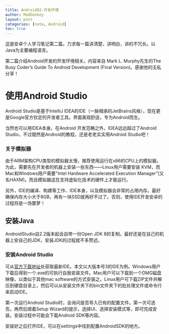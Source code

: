 ```yaml
---
title: Android02-开发环境
author: MadDonkey
layout: post
categories: [note, Android]
toc: true
---
```

这是安卓个人学习笔记第二篇。力求每一篇讲清楚，讲明白，讲的不冗长。以Java为主要编程语言。

第二篇介绍Android开发的开发环境相关。内容来自 Mark L. Murphy先生的The Busy Coder’s Guide To Android Development (Final Version)。感谢他的无私分享！

# 使用Android Studio

Android Studio是基于IntelliJ IDEA的IDE（一脉相承的JetBrains风格），现在更是Google官方钦定的开发者工具。界面美观舒适，专为Android而生。

当然也可以用IDEA本身。在Android 开发范畴之外，IDEA远远超过了Android Studio，不过既然是Android的教程，还是老老实实用Android Studio吧！



### 关于模拟器

由于ARM架构CPU类型的模拟器太慢，推荐使用运行在x86的CPU上的模拟器。为此，需要先在开发者的机器上安装一些东西——Linux用户需要安装 KVM，而Mac和Windows用户需要"Intel Hardware Accelerated Execution Manager”(又名HAXM)。而且模拟器这在支持虚拟化技术的硬件上才能运行。

另外，IDE的编译、构建等工作、IDE本身，以及模拟器会非常的占用内存。最好确保内存大小大于8GB，再有一块SSD就再好不过了。否则，使用IDE开发安卓的过程将是一场噩梦！



## 安装Java

AndroidStudio自2.2版本起会自带一份Open JDK 8的复制。最好还是在自己的机器上安自己的JDK，安装JDK的过程就不多赘述。



### 安装Android Studio

可从<a href="https://developer.android.com/studio/index.html">官方下载地址</a>处获取最新IDE。本文以大版本号3的IDE为例。Windows用户下载后得到一个.exe的可执行自我安装文件。Mac用户可以下载到一个DMG磁盘映像，以类似于其他mac software的方式安装之。Linux用户可下载ZIP文件并解压到硬盘目录上，然后可以从安装文件夹下的bin文件夹下的批处理文件或命令行来启动IDE。

第一次运行Android Studio时，会询问是否导入已有的配置文件。第一次可选否。再然后顺着Setup Wizard的提示，选择UI、选择安装模式等，即可完成安装。安装过程中可能会下载Android SDK等内容。

安装好之后打开IDE，可以在settings中找到配置AndroidSDK的地方。

